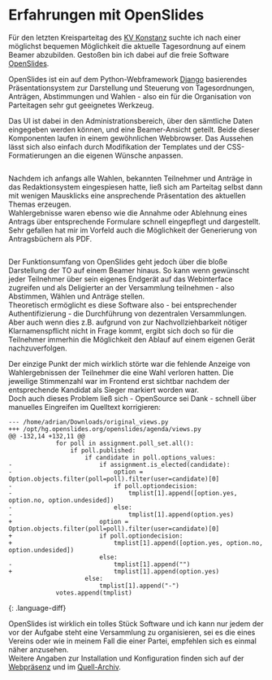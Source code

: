 # Erfahrungen mit OpenSlides

Für den letzten Kreisparteitag des [KV Konstanz](http://piraten-konstanz.de) suchte ich nach einer möglichst bequemen Möglichkeit die aktuelle Tagesordnung auf einem Beamer abzubilden. Gestoßen bin ich dabei auf die freie Software [OpenSlides](http://openslides.org/de/index.html).

OpenSlides ist ein auf dem Python-Webframework [Django](https://www.djangoproject.com/) basierendes Präsentationsystem zur Darstellung und Steuerung von Tagesordnungen, Anträgen, Abstimmungen und Wahlen - also ein für die Organisation von Parteitagen sehr gut geeignetes Werkzeug.

Das UI ist dabei in den Administrationsbereich, über den sämtliche Daten eingegeben werden können, und eine Beamer-Ansicht geteilt. Beide dieser Komponenten laufen in einem gewöhnlichen Webbrowser. Das Aussehen lässt sich also einfach durch Modifikation der Templates und der CSS-Formatierungen an die eigenen Wünsche anpassen. 

<a href="http://imgur.com/eNDNN"><img src="http://i.imgur.com/eNDNNl.jpg" alt="" title="KPT OpenSlides" class="full"/></a>

Nachdem ich anfangs alle Wahlen, bekannten Teilnehmer und Anträge in das Redaktionsystem eingespiesen hatte, ließ sich am Parteitag selbst dann mit wenigen Mausklicks eine ansprechende Präsentation des aktuellen Themas erzeugen.  
Wahlergebnisse waren ebenso wie die Annahme oder Ablehnung eines Antrags über entsprechende Formulare schnell eingepflegt und dargestellt.
Sehr gefallen hat mir im Vorfeld auch die Möglichkeit der Generierung von Antragsbüchern als PDF.

<a href="http://imgur.com/NzwVH"><img src="http://i.imgur.com/NzwVHl.png" alt="" title="KPT OpenSlides" class="full"/></a>

Der Funktionsumfang von OpenSlides geht jedoch über die bloße Darstellung der TO auf einem Beamer hinaus. So kann wenn gewünscht jeder Teilnehmer über sein eigenes Endgerät auf das Webinterface zugreifen und als Deligierter an der Versammlung teilnehmen - also Abstimmen, Wählen und Anträge stellen.  
Theoretisch ermöglicht es diese Software also - bei entsprechender Authentifizierung - die Durchführung von dezentralen Versammlungen. Aber auch wenn dies z.B. aufgrund von zur Nachvollziehbarkeit nötiger Klarnamenspflicht nicht in Frage kommt, ergibt sich doch so für die Teilnehmer immerhin die Möglichkeit den Ablauf auf einem eigenen Gerät nachzuverfolgen.

Der einzige Punkt der mich wirklich störte war die fehlende Anzeige von Wahlergebnissen der Teilnehmer die eine Wahl verloren hatten. Die jeweilige Stimmenzahl war im Frontend erst sichtbar nachdem der entsprechende Kandidat als Sieger markiert worden war.  
Doch auch dieses Problem ließ sich - OpenSource sei Dank - schnell über manuelles Eingreifen im Quelltext korrigieren:

~~~
--- /home/adrian/Downloads/original_views.py
+++ /opt/hg.openslides.org/openslides/agenda/views.py
@@ -132,14 +132,11 @@
             for poll in assignment.poll_set.all():
                 if poll.published:
                     if candidate in poll.options_values:
-                        if assignment.is_elected(candidate):
-                            option = Option.objects.filter(poll=poll).filter(user=candidate)[0]
-                            if poll.optiondecision:
-                                tmplist[1].append([option.yes, option.no, option.undesided])
-                            else:
-                                tmplist[1].append(option.yes)
+                        option = Option.objects.filter(poll=poll).filter(user=candidate)[0]
+                        if poll.optiondecision:
+                            tmplist[1].append([option.yes, option.no, option.undesided])
                         else:
-                            tmplist[1].append("")
+                            tmplist[1].append(option.yes)
                     else:
                         tmplist[1].append("-")
             votes.append(tmplist)
~~~
{: .language-diff}

OpenSlides ist wirklich ein tolles Stück Software und ich kann nur jedem der vor der Aufgabe steht eine Versammlung zu organisieren, sei es die eines Vereins oder wie in meinem Fall die einer Partei, empfehlen sich es einmal näher anzusehen.  
Weitere Angaben zur Installation und Konfiguration finden sich auf der [Webpräsenz](http://openslides.org/de/index.html) und im [Quell-Archiv](http://openslides.org/download/openslides-1.1.tar.gz).
